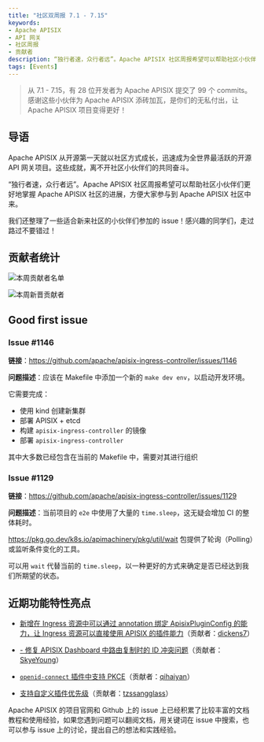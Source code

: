 ```yaml
---
title: "社区双周报 7.1 - 7.15"
keywords: 
- Apache APISIX
- API 网关
- 社区周报
- 贡献者
description: “独行者速，众行者远”。Apache APISIX 社区周报希望可以帮助社区小伙伴们更好地掌握 Apache APISIX 社区的每周进展，方便大家参与到 Apache APISIX 社区中来。
tags: [Events]
---
```


> 从 7.1 - 7.15，有 28 位开发者为 Apache APISIX 提交了 99 个 commits。感谢这些小伙伴为 Apache APISIX 添砖加瓦，是你们的无私付出，让 Apache APISIX 项目变得更好！

<!--truncate-->

## 导语

Apache APISIX 从开源第一天就以社区方式成长，迅速成为全世界最活跃的开源 API 网关项目。这些成就，离不开社区小伙伴们的共同奋斗。

“独行者速，众行者远”。Apache APISIX 社区周报希望可以帮助社区小伙伴们更好地掌握 Apache APISIX 社区的进展，方便大家参与到 Apache APISIX 社区中来。

我们还整理了一些适合新来社区的小伙伴们参加的 issue！感兴趣的同学们，走过路过不要错过！

## 贡献者统计

![本周贡献者名单](https://static.apiseven.com/2022/weeklyreport/0721/3.jpg)

![本周新晋贡献者](https://static.apiseven.com/2022/weeklyreport/0721/1.png)

## Good first issue

### Issue #1146

**链接**：https://github.com/apache/apisix-ingress-controller/issues/1146

**问题描述**：应该在 Makefile 中添加一个新的 `make dev env`，以启动开发环境。

它需要完成：

- 使用 kind 创建新集群
- 部署 APISIX + etcd
- 构建 `apisix-ingress-controller` 的镜像
- 部署 `apisix-ingress-controller`

其中大多数已经包含在当前的 Makefile 中，需要对其进行组织

### Issue #1129

**链接**：https://github.com/apache/apisix-ingress-controller/issues/1129

**问题描述**：当前项目的 `e2e` 中使用了大量的 `time.sleep`，这无疑会增加 CI 的整体耗时。

https://pkg.go.dev/k8s.io/apimachinery/pkg/util/wait 包提供了轮询（Polling）或监听条件变化的工具。

可以用 `wait` 代替当前的 `time.sleep`，以一种更好的方式来确定是否已经达到我们所期望的状态。

## 近期功能特性亮点

- [新增在 Ingress 资源中可以通过 annotation 绑定 ApisixPluginConfig 的能力，让 Ingress 资源可以直接使用 APISIX 的插件能力](https://github.com/apache/apisix-ingress-controller/pull/1139)（贡献者：[dickens7](https://github.com/dickens7)）

- [- 修复 APISIX Dashboard 中路由复制时的 ID 冲突问题](https://github.com/apache/apisix-dashboard/pull/2501)（贡献者：[SkyeYoung](https://github.com/SkyeYoung)）

- [`openid-connect` 插件中支持 PKCE](https://github.com/apache/apisix/pull/7370)（贡献者：[qihaiyan](https://github.com/qihaiyan)）

- [支持自定义插件优先级](https://github.com/apache/apisix/pull/7391)（贡献者：[tzssangglass](https://github.com/tzssangglass)）

Apache APISIX 的项目官网和 Github 上的 issue 上已经积累了比较丰富的文档教程和使用经验，如果您遇到问题可以翻阅文档，用关键词在 issue 中搜索，也可以参与 issue 上的讨论，提出自己的想法和实践经验。
